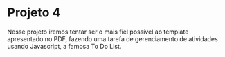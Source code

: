 # Projeto 4

Nesse projeto iremos tentar ser o mais fiel possível ao template apresentado no PDF, fazendo uma tarefa de
gerenciamento de atividades usando Javascript, a famosa To Do List.
